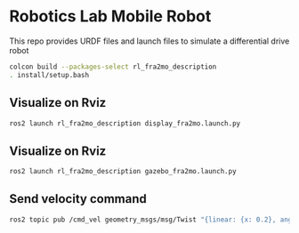 # Robotics Lab Mobile Robot

This repo provides URDF files and launch files to simulate a differential drive robot

```bash
colcon build --packages-select rl_fra2mo_description
. install/setup.bash
  ``` 
## Visualize on Rviz
```bash
ros2 launch rl_fra2mo_description display_fra2mo.launch.py
  ```
  
## Visualize on Rviz
```bash
ros2 launch rl_fra2mo_description gazebo_fra2mo.launch.py
  ```
  
## Send velocity command
```bash
ros2 topic pub /cmd_vel geometry_msgs/msg/Twist "{linear: {x: 0.2}, angular: {z: 0.2}}"
  ```
